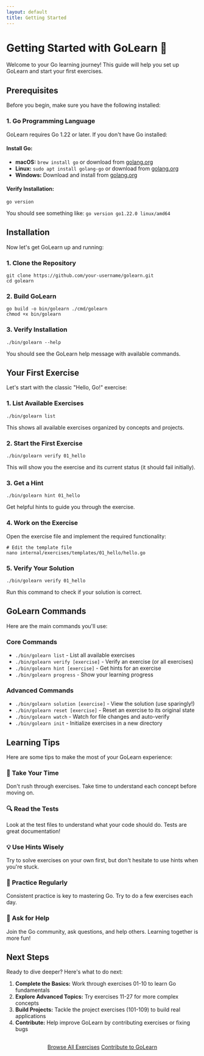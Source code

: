 ```yaml
---
layout: default
title: Getting Started
---
```


<div class="gopher-card">
  <h1>Getting Started with GoLearn 🐹</h1>
  <p>Welcome to your Go learning journey! This guide will help you set up GoLearn and start your first exercises.</p>
</div>

<div class="gopher-card">
  <h2>Prerequisites</h2>
  <p>Before you begin, make sure you have the following installed:</p>
  
  <h3>1. Go Programming Language</h3>
  <p>GoLearn requires Go 1.22 or later. If you don't have Go installed:</p>
  
  <h4>Install Go:</h4>
  <ul>
    <li><strong>macOS:</strong> <code>brew install go</code> or download from <a href="https://golang.org/dl/">golang.org</a></li>
    <li><strong>Linux:</strong> <code>sudo apt install golang-go</code> or download from <a href="https://golang.org/dl/">golang.org</a></li>
    <li><strong>Windows:</strong> Download and install from <a href="https://golang.org/dl/">golang.org</a></li>
  </ul>
  
  <h4>Verify Installation:</h4>
  <pre><code>go version</code></pre>
  <p>You should see something like: <code>go version go1.22.0 linux/amd64</code></p>
</div>

<div class="gopher-card">
  <h2>Installation</h2>
  <p>Now let's get GoLearn up and running:</p>
  
  <h3>1. Clone the Repository</h3>
  <pre><code>git clone https://github.com/your-username/golearn.git
cd golearn</code></pre>
  
  <h3>2. Build GoLearn</h3>
  <pre><code>go build -o bin/golearn ./cmd/golearn
chmod +x bin/golearn</code></pre>
  
  <h3>3. Verify Installation</h3>
  <pre><code>./bin/golearn --help</code></pre>
  <p>You should see the GoLearn help message with available commands.</p>
</div>

<div class="gopher-card">
  <h2>Your First Exercise</h2>
  <p>Let's start with the classic "Hello, Go!" exercise:</p>
  
  <h3>1. List Available Exercises</h3>
  <pre><code>./bin/golearn list</code></pre>
  <p>This shows all available exercises organized by concepts and projects.</p>
  
  <h3>2. Start the First Exercise</h3>
  <pre><code>./bin/golearn verify 01_hello</code></pre>
  <p>This will show you the exercise and its current status (it should fail initially).</p>
  
  <h3>3. Get a Hint</h3>
  <pre><code>./bin/golearn hint 01_hello</code></pre>
  <p>Get helpful hints to guide you through the exercise.</p>
  
  <h3>4. Work on the Exercise</h3>
  <p>Open the exercise file and implement the required functionality:</p>
  <pre><code># Edit the template file
nano internal/exercises/templates/01_hello/hello.go</code></pre>
  
  <h3>5. Verify Your Solution</h3>
  <pre><code>./bin/golearn verify 01_hello</code></pre>
  <p>Run this command to check if your solution is correct.</p>
</div>

<div class="gopher-card">
  <h2>GoLearn Commands</h2>
  <p>Here are the main commands you'll use:</p>
  
  <h3>Core Commands</h3>
  <ul>
    <li><code>./bin/golearn list</code> - List all available exercises</li>
    <li><code>./bin/golearn verify [exercise]</code> - Verify an exercise (or all exercises)</li>
    <li><code>./bin/golearn hint [exercise]</code> - Get hints for an exercise</li>
    <li><code>./bin/golearn progress</code> - Show your learning progress</li>
  </ul>
  
  <h3>Advanced Commands</h3>
  <ul>
    <li><code>./bin/golearn solution [exercise]</code> - View the solution (use sparingly!)</li>
    <li><code>./bin/golearn reset [exercise]</code> - Reset an exercise to its original state</li>
    <li><code>./bin/golearn watch</code> - Watch for file changes and auto-verify</li>
    <li><code>./bin/golearn init</code> - Initialize exercises in a new directory</li>
  </ul>
</div>

<div class="gopher-card">
  <h2>Learning Tips</h2>
  <p>Here are some tips to make the most of your GoLearn experience:</p>
  
  <h3>🐹 Take Your Time</h3>
  <p>Don't rush through exercises. Take time to understand each concept before moving on.</p>
  
  <h3>🔍 Read the Tests</h3>
  <p>Look at the test files to understand what your code should do. Tests are great documentation!</p>
  
  <h3>💡 Use Hints Wisely</h3>
  <p>Try to solve exercises on your own first, but don't hesitate to use hints when you're stuck.</p>
  
  <h3>🔄 Practice Regularly</h3>
  <p>Consistent practice is key to mastering Go. Try to do a few exercises each day.</p>
  
  <h3>🤝 Ask for Help</h3>
  <p>Join the Go community, ask questions, and help others. Learning together is more fun!</p>
</div>

<div class="gopher-card">
  <h2>Next Steps</h2>
  <p>Ready to dive deeper? Here's what to do next:</p>
  
  <ol>
    <li><strong>Complete the Basics:</strong> Work through exercises 01-10 to learn Go fundamentals</li>
    <li><strong>Explore Advanced Topics:</strong> Try exercises 11-27 for more complex concepts</li>
    <li><strong>Build Projects:</strong> Tackle the project exercises (101-109) to build real applications</li>
    <li><strong>Contribute:</strong> Help improve GoLearn by contributing exercises or fixing bugs</li>
  </ol>
  
  <div style="text-align: center; margin: 30px 0;">
    <a href="/exercises" class="gopher-btn gopher-btn-primary">Browse All Exercises</a>
    <a href="/contributing" class="gopher-btn gopher-btn-secondary">Contribute to GoLearn</a>
  </div>
</div>
